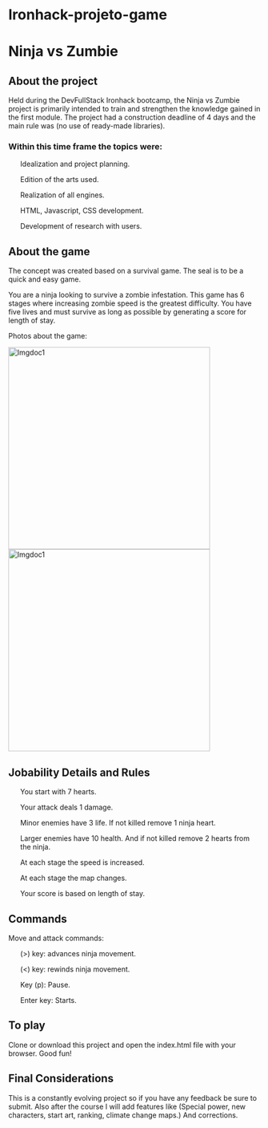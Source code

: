 # Ironhack-projeto-game



<h1>Ninja vs Zumbie </h1>


<h2> About the project </h2>
<p> Held during the DevFullStack Ironhack bootcamp, the Ninja vs Zumbie project is primarily intended to train and strengthen the knowledge gained in the first module.
The project had a construction deadline of 4 days and the main rule was (no use of ready-made libraries). </p>

<h3> Within this time frame the topics were: </h3>
<ul> Idealization and project planning. </ul>
<ul> Edition of the arts used. </ul>
<ul> Realization of all engines. </ul>
<ul> HTML, Javascript, CSS development. </ul>
<ul> Development of research with users. </ul>

<h2> About the game </h2>
The concept was created based on a survival game.
The seal is to be a quick and easy game.

<p> You are a ninja looking to survive a zombie infestation.
This game has 6 stages where increasing zombie speed is the greatest difficulty.
You have five lives and must survive as long as possible by generating a score for length of stay. </p>

<p> Photos about the game: </p>

<div>
<img width="403" alt="Imgdoc1" src="https://user-images.githubusercontent.com/57631805/70747983-d55f7180-1d07-11ea-82f9-273ff1dc4c50.png">
<img width="403" alt="Imgdoc1" src="https://user-images.githubusercontent.com/57631805/70747983-d55f7180-1d07-11ea-82f9-273ff1dc4c50.png">
</div>
 



<h2> Jobability Details and Rules </h2>
<ul> You start with 7 hearts. </ul>
<ul> Your attack deals 1 damage. </ul>
<ul> Minor enemies have 3 life. If not killed remove 1 ninja heart. </ul>
<ul> Larger enemies have 10 health. And if not killed remove 2 hearts from the ninja. </ul>
<ul> At each stage the speed is increased. </ul>
<ul> At each stage the map changes. </ul>
<ul> Your score is based on length of stay. </ul>

<h2> Commands </h2>

<p> Move and attack commands: </p>
<ul> (>) key: advances ninja movement. </ul>
<ul> (<) key: rewinds ninja movement. </ul>
<ul> Key (p): Pause. </ul>
<ul> Enter key: Starts. </ul>

<h2> To play </h2>
<p> Clone or download this project and open the index.html file with your browser. Good fun! </p>

<h2> Final Considerations </h2>
<p> This is a constantly evolving project so if you have any feedback be sure to submit. Also after the course I will add features like (Special power, new characters, start art, ranking, climate change maps.) And corrections. </p>











